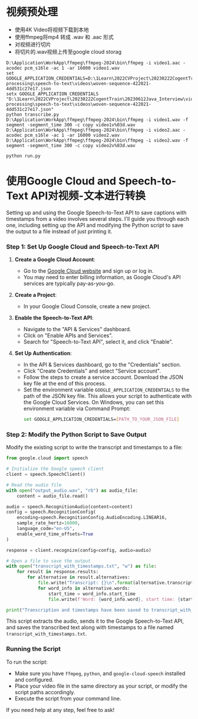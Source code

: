 # 视频预处理
- 使用4K Video将视频下载到本地
- 使用ffmpeg将mp4 转成 .wav 和 .aac 形式
- 对视频进行切片
- 将切片的.wav视频上传至google cloud storag
```
D:\Application\WorkApp\ffmpeg\ffmpeg-2024\bin\ffmpeg -i video1.aac -acodec pcm_s16le -ac 1 -ar 16000 video1.wav
set GOOGLE_APPLICATION_CREDENTIALS=D:\1Learn\2022CVProject\20230222CogentTrain\20230612Java_Interview\videos-processing\speech-to-text\videos\woven-sequence-422021-4dd531c27e17.json
setx GOOGLE_APPLICATION_CREDENTIALS "D:\1Learn\2022CVProject\20230222CogentTrain\20230612Java_Interview\videos-processing\speech-to-text\videos\woven-sequence-422021-4dd531c27e17.json"
python transcribe.py
D:\Application\WorkApp\ffmpeg\ffmpeg-2024\bin\ffmpeg -i video1.wav -f segment -segment_time 300 -c copy video1v%03d.wav
D:\Application\WorkApp\ffmpeg\ffmpeg-2024\bin\ffmpeg -i video2.aac -acodec pcm_s16le -ac 1 -ar 16000 video2.wav
D:\Application\WorkApp\ffmpeg\ffmpeg-2024\bin\ffmpeg -i video2.wav -f segment -segment_time 300 -c copy video2v%03d.wav

python run.py
```

# 使用Google Cloud and Speech-to-Text API对视频-文本进行转换
Setting up and using the Google Speech-to-Text API to save captions with timestamps from a video involves several steps. I'll guide you through each one, including setting up the API and modifying the Python script to save the output to a file instead of just printing it.

### Step 1: Set Up Google Cloud and Speech-to-Text API

1. **Create a Google Cloud Account**:
   - Go to the [Google Cloud website](https://cloud.google.com/) and sign up or log in.
   - You may need to enter billing information, as Google Cloud's API services are typically pay-as-you-go.

2. **Create a Project**:
   - In your Google Cloud Console, create a new project.

3. **Enable the Speech-to-Text API**:
   - Navigate to the "API & Services" dashboard.
   - Click on "Enable APIs and Services".
   - Search for "Speech-to-Text API", select it, and click "Enable".

4. **Set Up Authentication**:
   - In the API & Services dashboard, go to the "Credentials" section.
   - Click "Create Credentials" and select "Service account".
   - Follow the steps to create a service account. Download the JSON key file at the end of this process.
   - Set the environment variable `GOOGLE_APPLICATION_CREDENTIALS` to the path of the JSON key file. This allows your script to authenticate with the Google Cloud Services. On Windows, you can set this environment variable via Command Prompt:
     ```bash
     set GOOGLE_APPLICATION_CREDENTIALS=[PATH_TO_YOUR_JSON_FILE]
     ```

### Step 2: Modify the Python Script to Save Output

Modify the existing script to write the transcript and timestamps to a file:

```python
from google.cloud import speech

# Initialize the Google speech client
client = speech.SpeechClient()

# Read the audio file
with open("output_audio.wav", "rb") as audio_file:
    content = audio_file.read()

audio = speech.RecognitionAudio(content=content)
config = speech.RecognitionConfig(
    encoding=speech.RecognitionConfig.AudioEncoding.LINEAR16,
    sample_rate_hertz=16000,
    language_code="en-US",
    enable_word_time_offsets=True
)

response = client.recognize(config=config, audio=audio)

# Open a file to save the output
with open("transcript_with_timestamps.txt", "w") as file:
    for result in response.results:
        for alternative in result.alternatives:
            file.write("Transcript: {}\n".format(alternative.transcript))
            for word_info in alternative.words:
                start_time = word_info.start_time
                file.write(f'Word: {word_info.word}, start time: {start_time.seconds}.{start_time.nanos}\n')

print("Transcription and timestamps have been saved to transcript_with_timestamps.txt")
```

This script extracts the audio, sends it to the Google Speech-to-Text API, and saves the transcribed text along with timestamps to a file named `transcript_with_timestamps.txt`.

### Running the Script
To run the script:
- Make sure you have `ffmpeg`, `python`, and `google-cloud-speech` installed and configured.
- Place your video file in the same directory as your script, or modify the script paths accordingly.
- Execute the script from your command line.

If you need help at any step, feel free to ask!